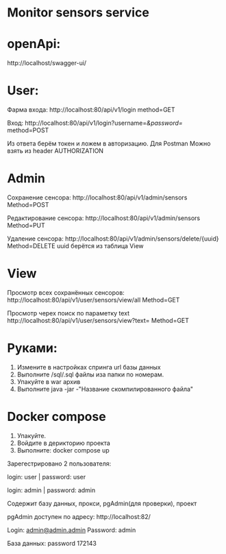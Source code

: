 # Monitor sensors service

# openApi:
http://localhost/swagger-ui/

# User:
Фарма входа:
http://localhost:80/api/v1/login method=GET

Вход:
http://localhost:80/api/v1/login?username=*&password=* method=POST

Из ответа берём токен и ложем в авторизацию.
Для Postman Можно взять из header AUTHORIZATION

# Admin
Сохранение сенсора:
http://localhost:80/api/v1/admin/sensors Method=POST

Редактирование сенсора:
http://localhost:80/api/v1/admin/sensors Method=PUT

Удаление сенсора:
http://localhost:80/api/v1/admin/sensors/delete/{uuid} Method=DELETE
uuid берётся из таблица View

#  View
Просмотр всех сохранённых сенсоров:
http://localhost:80/api/v1/user/sensors/view/all Method=GET

Просмотр черех поиск по параметку text
http://localhost:80/api/v1/user/sensors/view?text= Method=GET

# Руками:
1) Измените в настройках спринга url базы данных
2) Выполните /sql/.sql файлы иза папки по номерам.
3) Упакуйте в war архив
4) Выполните java -jar -"Название скомпилированного файла"

# Docker compose
1) Упакуйте.
2) Войдите в дерикторию проекта
3) Выполните: docker compose up

Зарегестрировано 2 пользователя: 

login: user  | password: user

login:  admin | password: admin

Содержит базу данных, прокси, pgAdmin(для проверки), проект

pgAdmin доступен по адресу: http://localhost:82/

Login: admin@admin.admin
Password: admin

База данных: password 172143